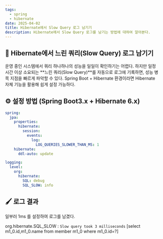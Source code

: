 ```yaml
---
tags:
  - spring
  - hibernate
date: 2025-04-02
title: Hibernate에서 Slow Query 로그 남기기
description: Hibernate에서 Slow Query 로그를 남기는 방법에 대하여 알아본다.
---
```

  
## 🐌 Hibernate에서 느린 쿼리(Slow Query) 로그 남기기

운영 중인 시스템에서 쿼리 하나하나의 성능을 일일이 확인하기는 어렵다. 
하지만 일정 시간 이상 소요되는 **느린 쿼리(Slow Query)**를 자동으로 로그에 기록하면, 성능 병목 지점을 빠르게 파악할 수 있다.
Spring Boot + Hibernate 환경이라면 Hibernate 자체 기능을 활용해 쉽게 설정 가능하다.

## ⚙️ 설정 방법 (Spring Boot3.x + Hibernate 6.x)

```yaml
spring:
  jpa:
    properties:
      hibernate:
        session:
          events:
            log:
              LOG_QUERIES_SLOWER_THAN_MS: 1
    hibernate:
      ddl-auto: update

logging:
  level:
    org:
      hibernate:
        SQL: debug
        SQL_SLOW: info
```


## 🖌️ 로그 결과
일부러 1ms 를 설정하여 로그를 남겼다.

org.hibernate.SQL_SLOW  : `Slow query took 3 milliseconds` [select m1_0.id,m1_0.name from member m1_0 where m1_0.id=?]